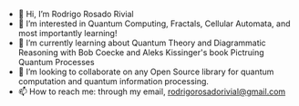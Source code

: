 - 👋 Hi, I’m Rodrigo Rosado Rivial
- 👀 I’m interested in Quantum Computing, Fractals, Cellular Automata, and most importantly learning!
- 🌱 I’m currently learning about Quantum Theory and Diagrammatic Reasoning with Bob Coecke and Aleks Kissinger's book Pictruing Quantum Processes
- 💞️ I’m looking to collaborate on any Open Source library for quantum computation and quantum information processing.
- 📫 How to reach me: through my email, rodrigorosadorivial@gmail.com
